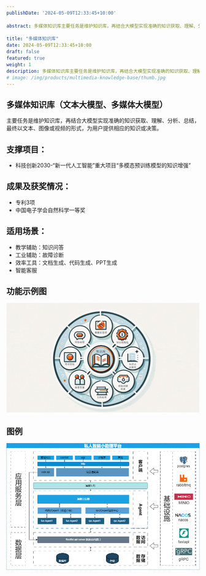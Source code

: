```yaml
---
publishDate: '2024-05-09T12:33:45+10:00'

abstract: 多媒体知识库主要任务是维护知识库，再结合大模型实现准确的知识获取、理解、分析、总结，最终以文本、图像或视频的形式，为用户提供相应的知识或决策。

title: "多媒体知识库"
date: 2024-05-09T12:33:45+10:00
draft: false
featured: true
weight: 1
description: 多媒体知识库主要任务是维护知识库，再结合大模型实现准确的知识获取、理解、分析、总结，最终以文本、图像或视频的形式，为用户提供相应的知识或决策。
# image: /img/products/multimedia-knowledge-base/thumb.jpg
---
```


## 多媒体知识库（文本大模型、多媒体大模型）

主要任务是维护知识库，再结合大模型实现准确的知识获取、理解、分析、总结，最终以文本、图像或视频的形式，为用户提供相应的知识或决策。

## 支撑项目：
- 科技创新2030-“新一代人工智能”重大项目“多模态预训练模型的知识增强”

## 成果及获奖情况：
- 专利3项
- 中国电子学会自然科学一等奖

## 适用场景：
- 教学辅助：知识问答
- 工业辅助：故障诊断
- 效率工具：文档生成、代码生成、PPT生成
- 智能客服

<!-- ## 案例
- [鸿蒙开发知识库](/blog/harmony-knowledge-base/) -->

## 功能示例图
<!-- ![thumb](/img/products/multimedia-knowledge-base/thumb.jpg) -->
![thumb](thumb.jpg)

## 图例

<!-- ![example](/img/products/multimedia-knowledge-base/assistant.png)  -->
![example](assistant.png) 

